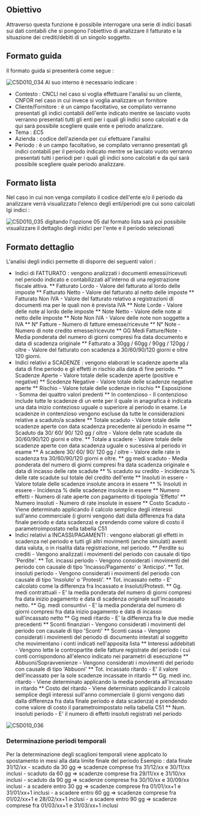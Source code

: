 ## Obiettivo

Attraverso questa funzione è possibile interrogare una serie di indici basati sui dati contabili che si pongono l'obiettivo di analizzare il fatturato e la situazione dei crediti/debiti di un singolo soggetto.

## Formato guida

Il formato guida si presenterà come segue : 


![C5D010_034](http://localhost:3000/immagini/MBDOC_OPE-C5D010_02/C5D010_034.png)
Al suo interno è necessario indicare : 
 * Contesto :  CNCLI nel caso si voglia effettuare l'analisi su un cliente, CNFOR nel caso in cui invece si voglia analizzare un fornitore
 * Cliente/Fornitore :  è un campo facoltativo,  se compilato verranno presentati gli indici contabili dell'ente indicato mentre se lasciato vuoto verranno presentati tutti gli enti per i quali gli indici sono calcolati e da qui sarà possibile scegliere  quale ente e periodo analizzare.
 * Tema :  £C5
 * Azienda :  codice dell'azienda per cui efettuare l'analisi
 * Periodo :  è un campo facoltativo, se compilato verranno presentati gli indici contabili per il periodo indicato mentre se lasciato vuoto verranno presentati tutti i periodi per i quali gli indici sono calcolati e da qui sarà possibile scegliere  quale periodo analizzare.

## Formato lista

Nel caso in cui non venga compilato il codice dell'ente e/o il periodo da analizzare verrà visualizzato l'elenco degli enti/periodi pre cui sono calcolati lgi indici : 

![C5D010_035](http://localhost:3000/immagini/MBDOC_OPE-C5D010_02/C5D010_035.png)
digitando l'opzione 05 dal formato lista sarà poi possibile visualizzare il dettaglio degli inidici per l'ente e il periodo selezionati

## Formato dettaglio

L'analisi degli indici permette di disporre dei seguenti valori : 

* Indici di FATTURATO :  vengono analizzati i documenti emessi/ricevuti nel periodo indicato e contabilizzati all'interno di una registrazione fiscale attiva.
 ** Fatturato Lordo - Valore del fatturato al lordo delle imposte
 ** Fatturato Netto -  Valore del fatturato al netto delle imposte
 ** Fatturato Non IVA - Valore del fatturato relativo a registrazioni di documenti ma per le quali non è prevista IVA
 ** Note Lorde -  Valore delle note al lordo delle imposte
 ** Note Netto - Valore delle note al netto delle imposte
 ** Note Non IVA - Valore delle note non soggette a IVA
 ** N° Fatture - Numero di fatture emesse/ricevute
 ** N° Note - Numero di note credito emesse/ricevute
 ** GG Medi Fatture/Note - Media ponderata del numero di giorni compresi fra data documento e data di scadenza originale
 ** Fatturato a 30gg / 60gg / 90gg / 120gg / oltre - Valore del fatturato con scadenza a 30/60/90/120 giorni e oltre 120 giorni.
 * Indici relativi a SCADENZE :  vengono elaborati le scadenze aperte alla data di fine periodo e gli effetti in rischio alla data di fine periodo.
 ** Scadenze Aperte - Valore totale delle scadenze aperte (positive e negative)
 ** Scedenze Negative - Valore totale delle scadenze negative aperte
 ** Rischio - Valore totale delle scdenze in rischio
 ** Esposizione - Somma dei quattro valori predenti
 ** In contenzioso - Il contenzioso include tutte le scadenze di un ente per il quale in anagrafica è indicata una data inizio contezioso uguale o superiore al periodo in esame. Le scadenze in contenzioso vengono escluse da tutte le considerazioni relative a scaduto/a scadere
 ** Totale scaduto - Valore totale delle scadenze aperte con data scadenza precedente al periodo in esame
 ** Scaduto da 30/ 60/ 90/ 120 gg / oltre - Valore delle rate scadute da 30/60/90/120 giorni e oltre.
 ** Totale a scadere - Valore totale delle scadenze aperte con data scadenza uguale o sucessiva al periodo in esame
 ** A scadere 30/ 60/ 90/ 120 gg / oltre - Valore delle rate in scadenza tra 30/60/90/120 giorni e oltre.
 ** gg medi scaduto - Media ponderata del numero di giorni compresi fra data scadenza originale e data di incasso delle rate scadute
 ** % scaduto su credito - Incidenza % delle rate scadute sul totale del credito dell'ente
 ** Insoluti in essere - Valore totale delle scadenze insolute ancora in essere
 ** % Insoluti in essere - Incidenza % delle scadenze insolute in essere
 ** Numero effetti - Numero di rate aperte con pagamento di tipologia 'Effetto'
 ** Numero insoluti - Numero di rate insolute in essere
 ** Costo Scaduto - Viene determinato applicando il calcolo semplice degli interessi sull'anno commerciale (i giorni vengono dati dalla differenza fra data finale periodo e data scadenza) e prendendo come valore di costo il parametroimpostato nella tabella C51
 * Indici relativi a INCASSI/PAGAMENTI :  vengono elaborati gli effetti in scadenza nel periodo e tutti gli altri movimenti (anche simulati) aventi data valuta, o in risalita data registrazione, nel periodo.
 ** Perdite su crediti - Vengono analizzati i movimenti del periodo con causale di tipo 'Perdite'.
 ** Tot. incassi periodo - Vengono considerati i movimenti del periodo con causale di tipo 'Incasso/Pagamento' o 'Anticipo'.
 ** Tot. insoluti periodo - Vengono considerati i movimenti del periodo con causale di tipo 'Insoluto' o 'Protesti'.
 ** Tot. incassato netto - E' calcolato come la differenza fra Incassato e Insoluti/Protesti.
 ** Gg. medi contrattuali - E' la media ponderata del numero di giorni compresi fra data inizio pagamento e data di scadenza originale sull'incassato netto.
 ** Gg. medi consuntivi - E' la media ponderata del numero di giorni compresi fra data inizio pagamento e data di incasso sull'incassato netto
 ** Gg medi ritardo - E' la differenza fra le due medie precedenti
 ** Sconti finanziari - Vengono considerati i movimenti del periodo con causale di tipo 'Sconti'
 ** Sconti cassa - Vengono considerati i movimenti del periodo di documento intestati al soggetto che movimentano i conti indicati nell'apposita lista
 ** Interessi addebitati - Vengono lette le contropartite delle fatture registrate del periodo i cui conti corrispondono all'elenco indicato nei parametri di esecuzione
 ** Abbuoni/Sopravvenienze - Vengono considerati i movimenti del periodo con causale di tipo 'Abbuoni'
 ** Tot. incassato ritardo -  E' il valore dell'incassato per la sole scadenze incassate in ritardo
 ** Gg. medi inc. ritardo - Viene determinato applicando la media ponderata all'incassato in ritardo
 ** Costo del ritardo - Viene determinato applicando il calcolo semplice degli interessi sull'anno commerciale (i giorni vengono dati dalla differenza fra data finale periodo e data scadenza) e prendendo come valore di costo il parametroimpostato nella tabella C51
 ** Num. insoluti periodo - E' il numero di effetti insoluti registrati nel periodo

![C5D010_036](http://localhost:3000/immagini/MBDOC_OPE-C5D010_02/C5D010_036.png)

### Determinazione periodi temporali

Per la determinazione degli scaglioni temporali viene applicato lo spostamento in mesi alla data limite finale del periodo
Esempio :  data finale 31/12/xx
        - scaduto da 30 gg => scadenze comprese fra 31/12/xx e 30/11/xx inclusi
        - scaduto da 60 gg => scadenze comprese fra 29/11/xx e 31/10/xx inclusi
        - scaduto da 90 gg => scadenze comprese fra 30/10/xx e 30/09/xx inclusi
        - a scadere entro 30 gg => scadenze comprese fra 01/01/xx+1 e 31/01/xx+1 inclusi
        - a scadere entro 60 gg => scadenze comprese fra 01/02/xx+1 e 28/02/xx+1 inclusi
        - a scadere entro 90 gg => scadenze comprese fra 01/03/xx+1 e 31/03/xx+1 inclusi

